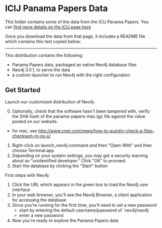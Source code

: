 # ICIJ Panama Papers Data

This folder contains some of the data from the ICIJ Panama Papers. You can [find more details on the ICIJ page here](https://offshoreleaks.icij.org/pages/database)

Once you download the data from that page, it includes a README file which contains this text copied below:

--------------------------------------
This distribution contains the following:

 - Panama Papers data, packaged as native Neo4j database files
 - Neo4j 3.0.1, to serve the data
 - a custom launcher to run Neo4j with the right configuration

Get Started
-----------

Launch our customized distribution of Neo4j:

0. Optionally, check that the software hasn't been tampered with, verify the
  SHA  hash of the panama-papers-mac.tgz file against the value posted
  on our website.
  - for mac, see http://www.cnet.com/news/how-to-quickly-check-a-files-checksum-in-os-x/
1. Right-click on launch_neo4j.command and then "Open With" and then choose Terminal.app
2. Depending on your system settings, you may get a security warning about
   an "unidentified developer." Click "OK" to proceed.
3. Start the database by clicking the "Start" button

First steps with Neo4j:

1. Click the URL which appears in the green box to load the Neo4j user interface
2. In your web browser, you'll see the Neo4j Browser, a client application for
   accessing the database
3. Since you're running for the first time, you'll need to set a new password
   - start by entering the default username/password of `neo4j/neo4j
   - enter a new password
4. Now you're ready to explore the Panama Papers data
